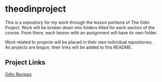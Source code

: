 # theodinproject

This is a repository for my work through the lesson portions of The Odin Project. Work will be broken down into folders titled for each section of the course. From there, each lesson with an assignment will have its own folder.

Work related to projects will be placed in their own individual repositories. As projects are begun, their links will be added to this README.

## Project Links
[Odin Recipes](https://github.com/shawnmeas/odin-recipes)
